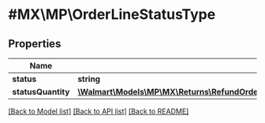 # #MX\MP\OrderLineStatusType

## Properties

Name | Type | Description | Notes
------------ | ------------- | ------------- | -------------
**status** | **string** |  |
**statusQuantity** | [**\Walmart\Models\MP\MX\Returns\RefundOrderLinesRequestOrderRefundOrderLinesOrderLineInnerOrderLineStatusesOrderLineStatusStatusQuantity**](RefundOrderLinesRequestOrderRefundOrderLinesOrderLineInnerOrderLineStatusesOrderLineStatusStatusQuantity.md) |  |


[[Back to Model list]](../) [[Back to API list]](../../Api/MX/MP) [[Back to README]](../../README.md)
